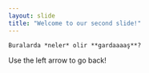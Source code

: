 ```yaml
---
layout: slide
title: "Welcome to our second slide!"
---
```

    Buralarda *neler* olir **gardaaaaş**?
Use the left arrow to go back!
